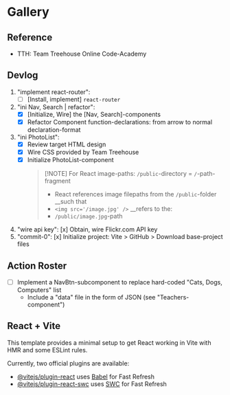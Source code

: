 

# Gallery

## Reference
- TTH: Team Treehouse Online Code-Academy

## Devlog
1. "implement react-router":
   - [ ] [Install, implement] `react-router`
1. "ini Nav, Search | refactor":
   - [x] [Initialize, Wire] the [Nav, Search]-components
   - [x] Refactor Component function-declarations: from arrow to normal declaration-format
1. "ini PhotoList":
   - [x] Review target HTML design
   - [x] Wire CSS provided by Team Treehouse
   - [x] Initialize PhotoList-component
      > [!NOTE] For React image-paths: `/public`-directory = `/`-path-fragment
      > - React references image filepaths from the `/public`-folder __such that
      > - `<img src='/image.jpg' />` __refers to the:
      > - `/public/image.jpg`-path
1. "wire api key": [x] Obtain, wire Flickr.com API key
1. "commit-0": [x] Initialize project: Vite > GitHub > Download base-project files

## Action Roster
- [ ] Implement a NavBtn-subcomponent to replace hard-coded "Cats, Dogs, Computers" list
   - Include a "data" file in the form of JSON (see "Teachers-component")

## React + Vite

This template provides a minimal setup to get React working in Vite with HMR and some ESLint rules.

Currently, two official plugins are available:

- [@vitejs/plugin-react](https://github.com/vitejs/vite-plugin-react/blob/main/packages/plugin-react/README.md) uses [Babel](https://babeljs.io/) for Fast Refresh
- [@vitejs/plugin-react-swc](https://github.com/vitejs/vite-plugin-react-swc) uses [SWC](https://swc.rs/) for Fast Refresh
